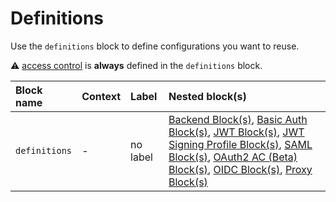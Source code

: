 # Definitions

Use the `definitions` block to define configurations you want to reuse.

&#9888; [access control](/configuration/access-control) is **always** defined in the `definitions` block.

| Block name    | Context | Label    | Nested block(s)                                                                                                                                                                                                                                                            |
|:--------------|:--------|:---------|:---------------------------------------------------------------------------------------------------------------------------------------------------------------------------------------------------------------------------------------------------------------------------|
| `definitions` | -       | no label | [Backend Block(s)](/configuration/block/backend), [Basic Auth Block(s)](/configuration/block/basic_auth), [JWT Block(s)](/configuration/block/jwt), [JWT Signing Profile Block(s)](/configuration/block/jwt_signing_profile), [SAML Block(s)](/configuration/block/saml), [OAuth2 AC (Beta) Block(s)](/configuration/block/beta_oauth2), [OIDC Block(s)](/configuration/block/oidc), [Proxy Block(s)](/configuration/block/proxy) |
